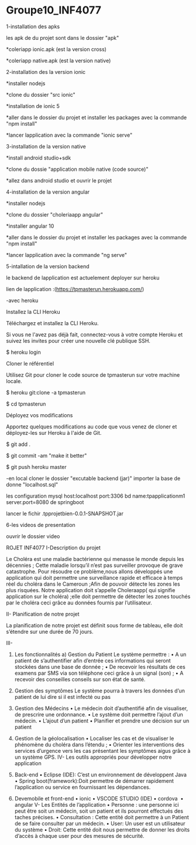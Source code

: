 # Groupe10_INF4077

1-installation des apks 

les apk de du projet sont dans le dossier "apk" 

*coleriapp ionic.apk (est la version cross)

*coleriapp native.apk (est la version native)

2-installation des la version ionic

*installer nodejs

*clone du dossier "src ionic"

*installation de ionic 5

*aller dans le dossier du projet et installer les packages avec la commande "npm install"

*lancer lapplication avec la commande "ionic serve"

3-installation de la version native

*install android studio+sdk 

*clone du dossie "application mobile native (code source)"

*allez dans android studio et ouvrir le projet 

4-installation de la version angular 

*installer nodejs

*clone du dossier "choleriaapp angular"

*installer angular 10

*aller dans le dossier du projet et installer les packages avec la commande "npm install"

*lancer lapplication avec la commande "ng serve"

5-intallation de la version backend

le backend de lapplication est actuelement deployer sur heroku  

lien de lapplication :(https://tpmasterun.herokuapp.com/)

-avec heroku

Installez la CLI Heroku

Téléchargez et installez la CLI Heroku.

Si vous ne l'avez pas déjà fait, connectez-vous à votre compte Heroku et suivez les invites pour créer une nouvelle clé publique SSH.

 $ heroku login
 
 Cloner le référentiel

Utilisez Git pour cloner le code source de tpmasterun sur votre machine locale.

$ heroku git:clone -a tpmasterun

$ cd tpmasterun

Déployez vos modifications

Apportez quelques modifications au code que vous venez de cloner et déployez-les sur Heroku à l'aide de Git.

$ git add .

$ git commit -am "make it better"

$ git push heroku master


-en local
cloner le dossier "excutable backend (jar)"
importer la base de donne "localhost.sql"

les configuration mysql
host:localhost
port:3306
bd name:tpapplicationm1
server.port=8080 de springboot

lancer le fichir .tpprojetbien-0.0.1-SNAPSHOT.jar


6-les videos de presentation 

ouvrir le dossier video


ROJET INF4077
I-Description du projet

Le Choléra est une maladie bactérienne  qui menasse le monde depuis les décennies ; Cette maladie lorsqu’il n’est pas surveiller provoque de grave catastrophe. Pour résoudre ce problème,nous allons développés une application qui doit permettre une surveillance rapide et efficace à temps réel du choléra dans le Cameroun ;Afin de pouvoir détecte les zones les plus risquées. Notre application doit s’appelle Choleraapp( qui signifie application sur le choléra) ;elle doit permettre de détecter les zones touchés par le choléra ceci grâce au données fournis par l’utilisateur.

II- Planification de notre projet


La planification de notre projet est définit sous forme de tableau, elle doit s’étendre sur une durée de 70 jours.

III-
   1) Les fonctionnalités
       a) Gestion du Patient 
           Le système permettre :
    •  A un patient de s’authentifier afin d’entrée ces informations qui seront stockées dans une base de donnée ;
    • De recevoir les résultats de ces examens par SMS via son téléphone ceci grâce à un signal (son) ;
    •  A recevoir des conseilles conseils sur son état de santé.
2) Gestion des symptômes
 Le système pourra à travers les données d’un patient de lui dire si il est infecté ou pas

3) Gestion des Médecins
    • Le médecin doit d’authentifié afin de visualiser, de prescrire une ordonnance.
    • Le système doit permettre l’ajout d’un médecin.
    • L’ajout d’un patient
    • Planifier et prendre une décision sur un patient
4) Gestion de la géolocalisation
    • Localiser les cas et de visualiser le phénomène du choléra dans l’étendu ;
    • Orienter les interventions des services d’urgence vers les cas présentant les symptômes aigus grâce à un système GPS.
IV- Les outils appropriés pour développer notre application
1) Back-end
    •  Eclipse (IDE): C’est un environnement de développent Java
    •  Spring boot(framework):Doit permettre de démarrer rapidement l’application ou service en fournissant les dépendances.

2) Devemobile et front-end
    • ionic
    • VSCODE STUDIO (IDE)
    • cordova 
    • angular
V- Les Entités de l’application
    • Personne : une personne ici peut être soit un médecin, soit un patient et ils pourront effectués des taches précises.
    • Consultation : Cette entité doit permettre à un Patient de se faire consulter par un médecin.
    • User: Un user est un utilisateur du système
    • Droit: Cette entité doit nous permettre de donner les droits d’accès à chaque user pour des mesures de sécurité.

